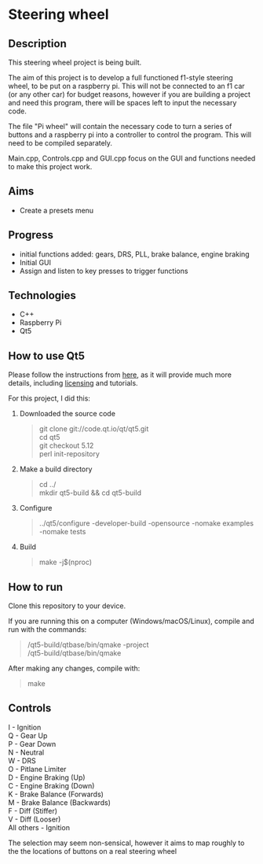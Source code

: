 # Steering wheel

## Description
This steering wheel project is being built.

The aim of this project is to develop a full functioned f1-style steering wheel, to be put on a raspberry pi. This will not be connected to an f1 car (or any other car) for budget reasons, however if you are building a project and need this program, there will be spaces left to input the necessary code. 

The file "Pi wheel" will contain the necessary code to turn a series of buttons and a raspberry pi into a controller to control the program. This will need to be compiled separately.

Main.cpp, Controls.cpp and GUI.cpp focus on the GUI and functions needed to make this project work.

## Aims
- Create a presets menu

## Progress
- initial functions added: gears, DRS, PLL, brake balance, engine braking
- Initial GUI
- Assign and listen to key presses to trigger functions

## Technologies
- C++
- Raspberry Pi
- Qt5

## How to use Qt5

Please follow the instructions from [here](https://wiki.qt.io/Building_Qt_5_from_Git#Getting_the_source_code), as it will provide much more details, including [licensing](https://www.qt.io/download-open-source?hsCtaTracking=9f6a2170-a938-42df-a8e2-a9f0b1d6cdce%7C6cb0de4f-9bb5-4778-ab02-bfb62735f3e5) and tutorials.

For this project, I did this:
1. Downloaded the source code    
   > git clone git://code.qt.io/qt/qt5.git    
   > cd qt5    
   > git checkout 5.12    
   > perl init-repository    
2. Make a build directory
   > cd ../    
   > mkdir qt5-build && cd qt5-build
3. Configure
   > ../qt5/configure -developer-build -opensource -nomake examples -nomake tests
4. Build
   > make -j$(nproc)


## How to run

Clone this repository to your device.

If you are running this on a computer (Windows/macOS/Linux), compile and run with the commands:
   > <path>/qt5-build/qtbase/bin/qmake -project   
   > <path>/qt5-build/qtbase/bin/qmake

After making any changes, compile with:
   > make
  

## Controls
I - Ignition    
Q - Gear Up    
P - Gear Down    
N - Neutral    
W - DRS    
O - Pitlane Limiter    
D - Engine Braking (Up)    
C - Engine Braking (Down)    
K - Brake Balance (Forwards)    
M - Brake Balance (Backwards)    
F - Diff (Stiffer)    
V - Diff (Looser)    
All others - Ignition    

The selection may seem non-sensical, however it aims to map roughly to the the locations of buttons on a real steering wheel
